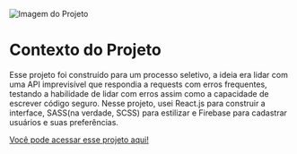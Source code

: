![Imagem do Projeto](https://workana.s3.amazonaws.com/portfolios/gf/c47b9a1c23676fd2e5abb039eb28b0ae/Capturadetela20240309152438.png?response-content-disposition=inline%3Bfilename%3D%22Captura%20de%20tela%202024-03-09%20152438.png%22&response-content-type=image%2Fpng&X-Amz-Content-Sha256=UNSIGNED-PAYLOAD&X-Amz-Algorithm=AWS4-HMAC-SHA256&X-Amz-Credential=AKIA33COQEVTJSIXHA73%2F20240311%2Fus-east-1%2Fs3%2Faws4_request&X-Amz-Date=20240311T181743Z&X-Amz-SignedHeaders=host&X-Amz-Expires=21600&X-Amz-Signature=447eeedfa0b17ce60acfc925fd05ccb79c62fa6de361a8d750ec870e9b3a27c8)

# Contexto do Projeto
Esse projeto foi construído para um processo seletivo, a ideia era lidar com uma API imprevisível que respondia a requests com erros frequentes, testando a habilidade de lidar com erros assim como a capacidade de escrever código seguro. Nesse projeto, usei React.js para construir a interface, SASS(na verdade, SCSS) para estilizar e Firebase para cadastrar usuários e suas preferências.

[Você pode acessar esse projeto aqui!](https://tiny-capybara-c48b55.netlify.app/)

